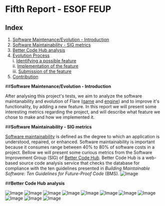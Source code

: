 # Fifth Report - ESOF FEUP

## Index
1. [Software Maintenance/Evolution - Introduction](#intro)
2. [Software Maintainability - SIG metrics](#sig)
3. [Better Code Hub analysis](#bch)
4. [Evolution Process](#evo)  
  i. [Identifying a possible feature](#ident)  
  ii. [Implementation of the feature](#imp)  
  iii. [Submission of the feature](#sub)  
5. [Contribution](#cont)
  
  
 ##**Software Maintenance/Evolution - Introduction** <a name ="intro"></a>
 
 After analysing this project's tests, we aim to analyze the software maintanability and evolution of Flare ([game](https://github.com/clintbellanger/flare-game) and [engine](https://github.com/clintbellanger/flare-engine)) and to improve it's functionality, by adding a new feature. In this report we will present some interesting metrics regarding the project, and will describe what feature we chose to make and how we implemented it.
 
 ##**Software Maintainability - SIG metrics** <a name= "sig"></a>
 
 [Software maintainability](http://www.castsoftware.com/glossary/software-maintainability) is defined as the degree to which an application is understood, repaired, or enhanced. Software maintainability is important because it consumes range between 40% to 80% of software costs in a project. Bellow we will present some curious metrics from the Software Improvement Group (SIG) of [Better Code Hub](https://bettercodehub.com). Better Code Hub is a web-based source code analysis service that checks the database for compliance with the ten guidelines presented in _Building Maintainable Software: Ten Guidelines for Future-Proof Code_ (BMS).
  ![Image](https://github.com/Francisca96/flare-game/blob/master/ESOF_docs/res/10guidelines.PNG)
  
  ##**Better Code Hub analysis** <a name= "bch"></a>
 
  ![Image](https://github.com/Francisca96/flare-game/blob/master/ESOF_docs/res/1.PNG)
  ![Image](https://github.com/Francisca96/flare-game/blob/master/ESOF_docs/res/2.PNG)
  ![Image](https://github.com/Francisca96/flare-game/blob/master/ESOF_docs/res/3.PNG)
  ![Image](https://github.com/Francisca96/flare-game/blob/master/ESOF_docs/res/4.PNG)
  ![Image](https://github.com/Francisca96/flare-game/blob/master/ESOF_docs/res/5.PNG)
  ![Image](https://github.com/Francisca96/flare-game/blob/master/ESOF_docs/res/6.PNG)
  ![Image](https://github.com/Francisca96/flare-game/blob/master/ESOF_docs/res/7.PNG)
  ![Image](https://github.com/Francisca96/flare-game/blob/master/ESOF_docs/res/8.PNG)
  ![Image](https://github.com/Francisca96/flare-game/blob/master/ESOF_docs/res/9.PNG)
  ![Image](https://github.com/Francisca96/flare-game/blob/master/ESOF_docs/res/10.PNG)
  ![Image](https://github.com/Francisca96/flare-game/blob/master/ESOF_docs/res/11.PNG)
 
